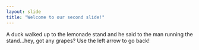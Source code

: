 ```yaml
---
layout: slide
title: "Welcome to our second slide!"
---
```

A duck walked up to the lemonade stand and he said to the man running the stand...hey, got any grapes?
Use the left arrow to go back!
